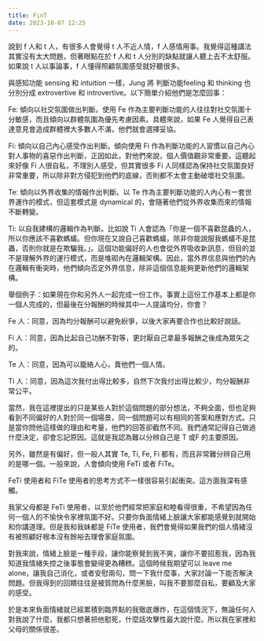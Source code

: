 ```yaml
---
title: FinT
date: 2023-10-07 12:25
---
```

說到 f 人和 t 人，有很多人會覺得 t 人不近人情，f 人感情用事。我覺得這種講法其實沒有太大問題，但著眼點在於 f 人和 t 人分別的缺點就讓人聽上去不太舒服。如果說 t 人以事論事，f 人懂得照顧氛圍感受就好聽很多。

與感知功能 sensing 和 intuition 一樣，Jung 將 判斷功能feeling 和 thinking 也分別分成 extrovertive 和 introvertive。以下簡單介紹他們是怎麼回事：

Fe: 傾向以社交氛圍做出判斷。使用 Fe 作為主要判斷功能的人往往對社交氛圍十分敏感，而且傾向以群體氛圍為優先考慮因素。具體來說，如果 Fe 人覺得自己表達意見會造成群體裡大多數人不滿，他們就會選擇妥協。

Fi: 傾向以自己內心感受作出判斷。傾向使用 Fi 作為判斷功能的人習慣以自己內心對人事物的喜惡作出判斷，正因如此，對他們來說，個人價值觀非常重要。這聽起來好像 Fi 人很自私，不理別人感受，但其實很多 Fi 人同樣認為保持社交氛圍良好非常重要，所以除非對方侵犯到他們的底線，否則都不太會主動破壞社交氛圍。

Te: 傾向以外界收集的情報作出判斷。以 Te 作為主要判斷功能的人內心有一套世界運作的模式，但這套模式是 dynamical 的，會隨著他們從外界收集而來的情報不斷轉變。

Ti: 以自我建構的邏輯作為判斷。比如說 Ti 人會認為「你是一個不喜歡昆蟲的人，所以你應該不喜歡螞蟻。但你現在又說自己喜歡螞蟻，除非你能說服我螞蟻不是昆蟲，否則你就是在欺騙我。」。這個功能偏好的人也會從外界吸收新訊息，但目的並不是理解外界的運行模式，而是堆砌內在邏輯架構。因此，當外界信息與他們的內在邏輯有衝突時，他們傾向否定外界信息，除非這個信息能夠更新他們的邏輯架構。

舉個例子：如果現在你和另外人一起完成一份工作。事實上這份工作基本上都是你一個人完成的，但最後在分報酬的時候其中一人提議均分，你會？

Fe 人：同意，因為均分報酬可以避免紛爭，以後大家再要合作也比較好說話。

Fi 人：同意，因為比起自己功酬不對等，更討厭自己拿最多報酬之後成為眾矢之的。

Te 人：同意，因為可以籠絡人心，賣他們一個人情。

Ti 人：同意，因為這次我付出得比較多，自然下次我付出得比較少，均分報酬非常公平。

當然，我在這裡提出的只是某些人對於這個問題的部分想法，不夠全面，但也足夠看到不同偏好的人對於同一個場景，同一個問題可以有相同的答案和應對方式。只是當你問他這樣做的理由和考量，他們的回答卻截然不同。我們通常記得自己做過什麼決定，卻會忘記原因。這就是我認為難以分辨自己是 T 或F 的主要原因。

另外，雖然是有偏好，但一般人其實 Te, Ti, Fe, Fi 都有，而且非常難分辨自己用的是哪一個。一般來說，人會傾向使用 FeTi 或者 FiTe。

FeTi 使用者和 FiTe 使用者的思考方式不一樣很容易引起衝突。這方面我深有感觸。

我家父母都是 FeTi 使用者，以至於他們經常把家庭和睦看得很重，不希望因為任何一個人的不愉快令家裡氛圍不好。只要你負面情緒上臉讓大家都能感覺到就開始和你講道理。但是我和我妹都是 FiTe 使用者，我們會覺得如果我們的個人情緒沒有被照顧好根本沒有餘裕去理會家庭氛圍。

對我來說，情緒上臉是一種手段，讓你能察覺到我不爽，讓你不要招惹我，因為我知道我情緒失控之後事態會變得更為糟糕。這個時候我期望可以 leave me alone，讓我自己消化，或者安慰兩句，問一下我什麼事，大家討論一下能否解決問題。但我得到的回饋往往是被質問為什麼黑臉，叫我不要那麼自私，要顧及大家的感受。

於是本來負面情緒就已經累積到臨界點的我徹底爆炸，在這個情況下，無論任何人對我說了什麼，我都只想著把他懟死，什麼話攻擊性最大說什麼。所以我在家裡和父母的關係很差。

